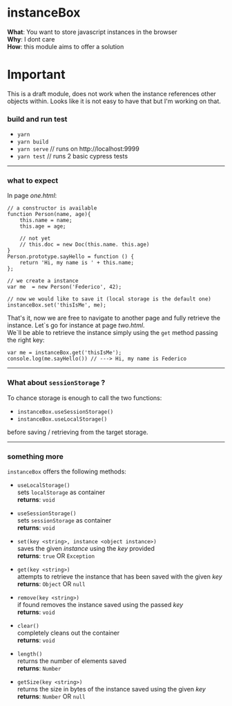 # instanceBox  

**What**: You want to store javascript instances in the browser  
**Why**: I dont care  
**How**: this module aims to offer a solution  

# Important  
This is a draft module, does not work when the instance references other objects within. Looks like it is not easy to have that but I'm working on that.

### build and run test  
- `yarn`
- `yarn build`
- `yarn serve` // runs on http://localhost:9999
- `yarn test`  // runs 2 basic cypress tests

---

### what to expect
In page _one.html_:
```
// a constructor is available
function Person(name, age){
    this.name = name;
    this.age = age;
    
    // not yet
    // this.doc = new Doc(this.name. this.age)
}
Person.prototype.sayHello = function () {
    return 'Hi, my name is ' + this.name;
};

// we create a instance
var me  = new Person('Federico', 42);

// now we would like to save it (local storage is the default one)
instanceBox.set('thisIsMe', me);
```
That's it, now we are free to navigate to another page and fully retrieve the instance. Let\`s go for instance at page _two.html_.  
We\`ll be able to retrieve the instance simply using the `get` method passing the right key:  

```
var me = instanceBox.get('thisIsMe');
console.log(me.sayHello()) // ---> Hi, my name is Federico
```
---

### What about `sessionStorage` ?  
To chance storage is enough to call the two functions:  
- `instanceBox.useSessionStorage()`
- `instanceBox.useLocalStorage()`  

before saving / retrieving from the target storage.

---

### something more  

`instanceBox` offers the following methods:
- `useLocalStorage()`  
sets `localStorage` as container  
**returns**: `void`

- `useSessionStorage()`  
sets `sessionStorage` as container  
**returns**: `void`

- `set(key <string>, instance <object instance>)`  
saves the given _instance_ using the _key_ provided  
**returns**: `true` OR `Exception`

- `get(key <string>)`  
attempts to retrieve the instance that has been saved with the given _key_  
**returns**: `Object` OR `null`

- `remove(key <string>)`  
if found removes the instance saved using the passed _key_  
**returns**: `void`

- `clear()`  
completely cleans out the container  
**returns**: `void`

- `length()`  
returns the number of elements saved  
**returns**: `Number`

- `getSize(key <string>)`  
returns the size in bytes of the instance saved using the given _key_  
**returns**: `Number` OR `null`

